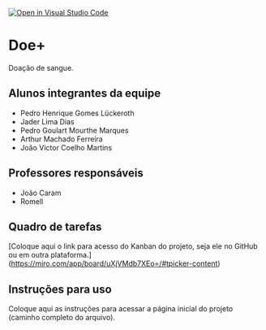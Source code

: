 [![Open in Visual Studio Code](https://classroom.github.com/assets/open-in-vscode-c66648af7eb3fe8bc4f294546bfd86ef473780cde1dea487d3c4ff354943c9ae.svg)](https://classroom.github.com/online_ide?assignment_repo_id=10675095&assignment_repo_type=AssignmentRepo)
# Doe+
Doação de sangue.

## Alunos integrantes da equipe

* Pedro Henrique Gomes Lückeroth
* Jader Lima Dias
* Pedro Goulart Mourthe Marques
* Arthur Machado Ferreira
* João Victor Coelho Martins

## Professores responsáveis

* João Caram
* Romell

## Quadro de tarefas
[Coloque aqui o link para acesso do Kanban do projeto, seja ele no GitHub ou em outra plataforma.]
(https://miro.com/app/board/uXjVMdb7XEo=/#tpicker-content)

## Instruções para uso
Coloque aqui as instruções para acessar a página inicial do projeto (caminho completo do arquivo).
